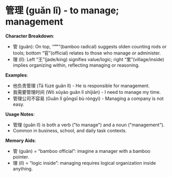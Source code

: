 # **管理 (guǎn lǐ) - to manage; management**

**Character Breakdown**:  
- 管 (guǎn): On top, “⺮”(bamboo radical) suggests olden counting rods or tools; bottom “官”(official) relates to those who manage or administer.  
- 理 (lǐ): Left “王”(jade/king) signifies value/logic; right “里”(village/inside) implies organizing within, reflecting managing or reasoning.

**Examples**:  
- 他负责管理 (Tā fùzé guǎn lǐ) - He is responsible for management.  
- 我需要管理时间 (Wǒ xūyào guǎn lǐ shíjiān) - I need to manage my time.  
- 管理公司不容易 (Guǎn lǐ gōngsī bù róngyì) - Managing a company is not easy.

**Usage Notes**:  
- 管理 (guǎn lǐ) is both a verb ("to manage") and a noun ("management").  
- Common in business, school, and daily task contexts.

**Memory Aids**:  
- 管 (guǎn) = “bamboo official”: imagine a manager with a bamboo pointer.  
- 理 (lǐ) = “logic inside”: managing requires logical organization inside anything.